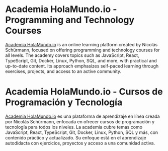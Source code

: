 # Academia HolaMundo.io - Programming and Technology Courses

[Academia HolaMundo.io](https://academia.holamundo.io/) is an online learning platform created by Nicolás Schürmann, focused on offering programming and technology courses for all levels. The academy covers topics such as JavaScript, React, TypeScript, Git, Docker, Linux, Python, SQL, and more, with practical and up-to-date content. Its approach emphasizes self-paced learning through exercises, projects, and access to an active community.

# Academia HolaMundo.io - Cursos de Programación y Tecnología
[Academia HolaMundo.io](https://academia.holamundo.io/) es una plataforma de aprendizaje en línea creada por Nicolás Schürmann, enfocada en ofrecer cursos de programación y tecnología para todos los niveles. La academia cubre temas como JavaScript, React, TypeScript, Git, Docker, Linux, Python, SQL y más, con contenido práctico y actualizado. Su enfoque está en el aprendizaje autodidacta con ejercicios, proyectos y acceso a una comunidad activa.

